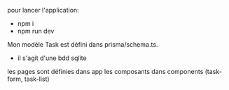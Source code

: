 pour lancer l'application: 
- npm i
- npm run dev

Mon modèle Task est défini dans prisma/schema.ts. 
- il s'agit d'une bdd sqlite

les pages sont définies dans app
les composants dans components (task-form, task-list)
